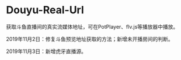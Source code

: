 # Douyu-Real-Url
获取斗鱼直播间的真实流媒体地址，可在PotPlayer、flv.js等播放器中播放。

2019年11月2日：修复斗鱼预览地址获取的方法；新增未开播房间的判断。

2019年11月3日：新增虎牙直播源。